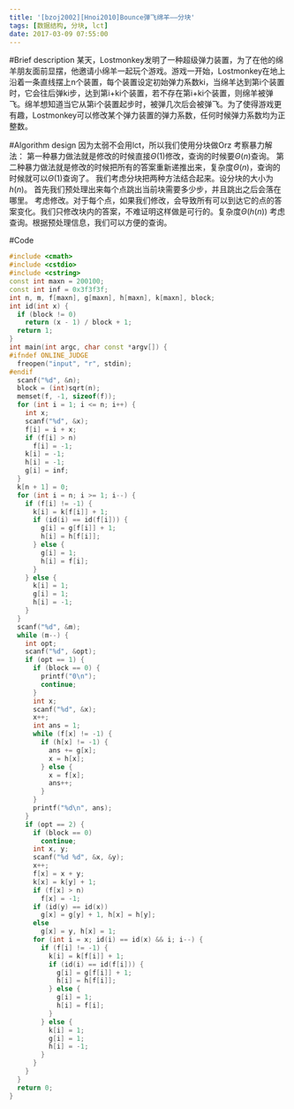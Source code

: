 ```yaml
---
title: '[bzoj2002][Hnoi2010]Bounce弹飞绵羊——分块'
tags: [数据结构, 分块, lct]
date: 2017-03-09 07:55:00
---
```


#Brief description
某天，Lostmonkey发明了一种超级弹力装置，为了在他的绵羊朋友面前显摆，他邀请小绵羊一起玩个游戏。游戏一开始，Lostmonkey在地上沿着一条直线摆上n个装置，每个装置设定初始弹力系数ki，当绵羊达到第i个装置时，它会往后弹ki步，达到第i+ki个装置，若不存在第i+ki个装置，则绵羊被弹飞。绵羊想知道当它从第i个装置起步时，被弹几次后会被弹飞。为了使得游戏更有趣，Lostmonkey可以修改某个弹力装置的弹力系数，任何时候弹力系数均为正整数。

#Algorithm design 
因为太弱不会用lct，所以我们使用分块做Orz
考察暴力解法：
第一种暴力做法就是修改的时候直接$\Theta(1)$修改，查询的时候要$\Theta(n)$查询。
第二种暴力做法就是修改的时候把所有的答案重新递推出来，复杂度$\Theta(n)$，查询的时候就可以$\Theta(1)$查询了。
我们考虑分块把两种方法结合起来。设分块的大小为$h(n)$。
首先我们预处理出来每个点跳出当前块需要多少步，并且跳出之后会落在哪里。
考虑修改。对于每个点，如果我们修改，会导致所有可以到达它的点的答案变化。我们只修改块内的答案，不难证明这样做是可行的。复杂度$\Theta(h(n))$
考虑查询。根据预处理信息，我们可以方便的查询。

#Code
```cpp
#include <cmath>
#include <cstdio>
#include <cstring>
const int maxn = 200100;
const int inf = 0x3f3f3f;
int n, m, f[maxn], g[maxn], h[maxn], k[maxn], block;
int id(int x) {
  if (block != 0)
    return (x - 1) / block + 1;
  return 1;
}
int main(int argc, char const *argv[]) {
#ifndef ONLINE_JUDGE
  freopen("input", "r", stdin);
#endif
  scanf("%d", &n);
  block = (int)sqrt(n);
  memset(f, -1, sizeof(f));
  for (int i = 1; i <= n; i++) {
    int x;
    scanf("%d", &x);
    f[i] = i + x;
    if (f[i] > n)
      f[i] = -1;
    k[i] = -1;
    h[i] = -1;
    g[i] = inf;
  }
  k[n + 1] = 0;
  for (int i = n; i >= 1; i--) {
    if (f[i] != -1) {
      k[i] = k[f[i]] + 1;
      if (id(i) == id(f[i])) {
        g[i] = g[f[i]] + 1;
        h[i] = h[f[i]];
      } else {
        g[i] = 1;
        h[i] = f[i];
      }
    } else {
      k[i] = 1;
      g[i] = 1;
      h[i] = -1;
    }
  }
  scanf("%d", &m);
  while (m--) {
    int opt;
    scanf("%d", &opt);
    if (opt == 1) {
      if (block == 0) {
        printf("0\n");
        continue;
      }
      int x;
      scanf("%d", &x);
      x++;
      int ans = 1;
      while (f[x] != -1) {
        if (h[x] != -1) {
          ans += g[x];
          x = h[x];
        } else {
          x = f[x];
          ans++;
        }
      }
      printf("%d\n", ans);
    }
    if (opt == 2) {
      if (block == 0)
        continue;
      int x, y;
      scanf("%d %d", &x, &y);
      x++;
      f[x] = x + y;
      k[x] = k[y] + 1;
      if (f[x] > n)
        f[x] = -1;
      if (id(y) == id(x))
        g[x] = g[y] + 1, h[x] = h[y];
      else
        g[x] = y, h[x] = 1;
      for (int i = x; id(i) == id(x) && i; i--) {
        if (f[i] != -1) {
          k[i] = k[f[i]] + 1;
          if (id(i) == id(f[i])) {
            g[i] = g[f[i]] + 1;
            h[i] = h[f[i]];
          } else {
            g[i] = 1;
            h[i] = f[i];
          }
        } else {
          k[i] = 1;
          g[i] = 1;
          h[i] = -1;
        }
      }
    }
  }
  return 0;
}
```